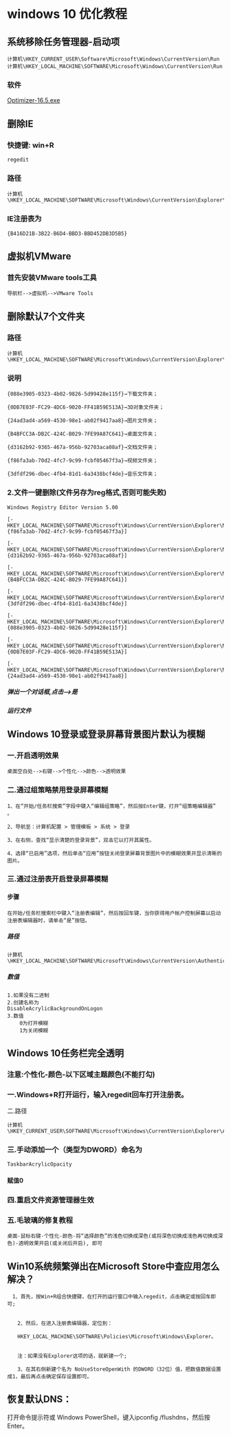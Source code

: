 # windows 10 优化教程

## 系统移除任务管理器-启动项

```
计算机\HKEY_CURRENT_USER\Software\Microsoft\Windows\CurrentVersion\Run
计算机\HKEY_LOCAL_MACHINE\SOFTWARE\Microsoft\Windows\CurrentVersion\Run
```

###  软件

[Optimizer-16.5.exe](assets\Optimizer-16.5.exe) 

## 删除IE

### 快捷键: win+R

```text
regedit
```

### 路径

```text
计算机\HKEY_LOCAL_MACHINE\SOFTWARE\Microsoft\Windows\CurrentVersion\Explorer\Desktop\NameSpace\
```



### IE注册表为

```text
{B416D21B-3B22-B6D4-BBD3-BBD452DB3D5B5}
```



## 虚拟机VMware

### 首先安装VMware tools工具

```text
导航栏-->虚拟机-->VMware Tools
```



## 删除默认7个文件夹

### 路径

```text
计算机\HKEY_LOCAL_MACHINE\SOFTWARE\Microsoft\Windows\CurrentVersion\Explorer\MyComputer\NameSpace
```

### 说明

```text
{088e3905-0323-4b02-9826-5d99428e115f}→下载文件夹；

{0DB7E03F-FC29-4DC6-9020-FF41B59E513A}→3D对象文件夹；

{24ad3ad4-a569-4530-98e1-ab02f9417aa8}→图片文件夹；

{B4BFCC3A-DB2C-424C-B029-7FE99A87C641}→桌面文件夹；

{d3162b92-9365-467a-956b-92703aca08af}→文档文件夹；

{f86fa3ab-70d2-4fc7-9c99-fcbf05467f3a}→视频文件夹；

{3dfdf296-dbec-4fb4-81d1-6a3438bcf4de}→音乐文件夹；
```



### 2.文件一键删除(文件另存为reg格式,**否则可能失败**)

```text
Windows Registry Editor Version 5.00

[-HKEY_LOCAL_MACHINE\SOFTWARE\Microsoft\Windows\CurrentVersion\Explorer\MyComputer\NameSpace\{f86fa3ab-70d2-4fc7-9c99-fcbf05467f3a}]

[-HKEY_LOCAL_MACHINE\SOFTWARE\Microsoft\Windows\CurrentVersion\Explorer\MyComputer\NameSpace\{d3162b92-9365-467a-956b-92703aca08af}]

[-HKEY_LOCAL_MACHINE\SOFTWARE\Microsoft\Windows\CurrentVersion\Explorer\MyComputer\NameSpace\{B4BFCC3A-DB2C-424C-B029-7FE99A87C641}]

[-HKEY_LOCAL_MACHINE\SOFTWARE\Microsoft\Windows\CurrentVersion\Explorer\MyComputer\NameSpace\{3dfdf296-dbec-4fb4-81d1-6a3438bcf4de}]

[-HKEY_LOCAL_MACHINE\SOFTWARE\Microsoft\Windows\CurrentVersion\Explorer\MyComputer\NameSpace\{088e3905-0323-4b02-9826-5d99428e115f}]

[-HKEY_LOCAL_MACHINE\SOFTWARE\Microsoft\Windows\CurrentVersion\Explorer\MyComputer\NameSpace\{0DB7E03F-FC29-4DC6-9020-FF41B59E513A}]

[-HKEY_LOCAL_MACHINE\SOFTWARE\Microsoft\Windows\CurrentVersion\Explorer\MyComputer\NameSpace\{24ad3ad4-a569-4530-98e1-ab02f9417aa8}]
```

##### 	弹出一个对话框,点击-->是

##### 	运行文件



## Windows 10登录或登录屏幕背景图片默认为模糊

### 一.开启透明效果

```text
桌面空白处-->右键-->个性化-->颜色-->透明效果
```

### 二.通过组策略禁用登录屏幕模糊

```text
1、在“开始/任务栏搜索”字段中键入“编辑组策略”，然后按Enter键，打开“组策略编辑器” 。

2、导航至：计算机配置 > 管理模板 > 系统 > 登录

3、在右侧，查找“显示清楚的登录背景”，双击它以打开其属性。

4、选择“已启用”选项，然后单击“应用”按钮关闭登录屏幕背景图片中的模糊效果并显示清晰的图片。
```

### 三.通过注册表开启登录屏幕模糊

#### 步骤

```text
在开始/任务栏搜索栏中键入“注册表编辑”，然后按回车键，当你获得用户帐户控制屏幕以启动注册表编辑器时，请单击“是”按钮。
```

##### 路径

```text
计算机\HKEY_LOCAL_MACHINE\SOFTWARE\Microsoft\Windows\CurrentVersion\Authentication\LogonUI\TestHooks
```

##### 数值

```text
1.如果没有二进制
2.创建名称为
DisableAcrylicBackgroundOnLogon
3.数值
	0为打开模糊
	1为关闭模糊
```

## Windows 10任务栏完全透明

### **注意**:个性化-颜色-以下区域主题颜色(不能打勾)

### 一.Windows+R打开运行，输入regedit回车打开注册表。
二.路径

```text
计算机\HKEY_CURRENT_USER\SOFTWARE\Microsoft\Windows\CurrentVersion\Explorer\Advanced
```

### 三.手动添加一个（类型为DWORD）命名为

```text
TaskbarAcrylicOpacity
```

#### 	赋值0

### 四.重启文件资源管理器生效

### 五.毛玻璃的修复教程

```text
桌面-鼠标右键-个性化-颜色-将“选择颜色”的浅色切换成深色(或将深色切换成浅色再切换成深色)-透明效果开启(或关闭后开启), 即可
```

## Win10系统频繁弹出在Microsoft Store中查应用怎么解决？

```text
　1、首先，按Win+R组合快捷键，在打开的运行窗口中输入regedit，点击确定或按回车即可;


　　2、然后，在进入注册表编辑器，定位到：

　　HKEY_LOCAL_MACHINE\SOFTWARE\Policies\Microsoft\Windows\Explorer。


　　注：如果没有Explorer这项的话，就新建一个;

　　3、在其右侧新建个名为 NoUseStoreOpenWith 的DWORD（32位）值，把数值数据设置成1，最后再点击确定保存设置即可。
```

## 恢复默认DNS：

打开命令提示符或 Windows PowerShell，键入ipconfig /flushdns，然后按 Enter。

